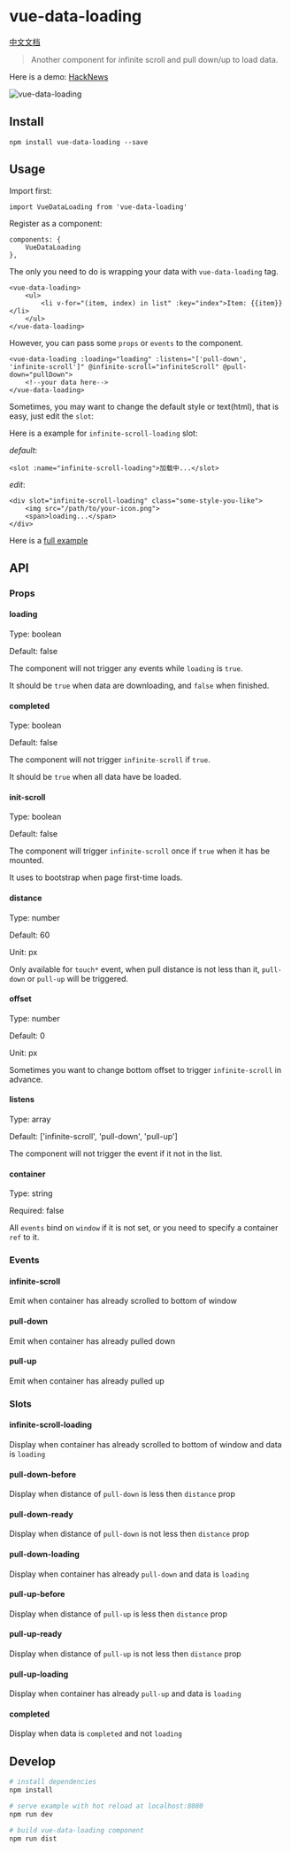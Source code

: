 # vue-data-loading

[中文文档](https://github.com/bedlate/vue-data-loading/blob/master/README_CN.md)

> Another component for infinite scroll and pull down/up to load data.

Here is a demo: [HackNews](http://hacknews.xyz)

![vue-data-loading](https://github.com/bedlate/vue-data-loading/raw/master/screenshot.gif)


## Install

    npm install vue-data-loading --save

## Usage

Import first:

    import VueDataLoading from 'vue-data-loading'
    
Register as a component:

    components: {
        VueDataLoading
    },

The only you need to do is wrapping your data with `vue-data-loading` tag.

    <vue-data-loading>
        <ul>
            <li v-for="(item, index) in list" :key="index">Item: {{item}}</li>
        </ul>
    </vue-data-loading>

However, you can pass some `props` or `events` to the component.

    <vue-data-loading :loading="loading" :listens="['pull-down', 'infinite-scroll']" @infinite-scroll="infiniteScroll" @pull-down="pullDown">
        <!--your data here-->
    </vue-data-loading>

Sometimes, you may want to change the default style or text(html), that is easy, just edit the `slot`:

Here is a example for `infinite-scroll-loading` slot:

*default*:

    <slot :name="infinite-scroll-loading">加载中...</slot>

*edit*:

    <div slot="infinite-scroll-loading" class="some-style-you-like">
        <img src="/path/to/your-icon.png">
        <span>loading...</span>
    </div>


Here is a [full example](https://github.com/bedlate/vue-data-loading/blob/master/example/App.vue)

## API

### Props

#### loading

Type: boolean

Default: false

The component will not trigger any events while `loading` is `true`.

It should be `true` when data are downloading, and `false` when finished.

#### completed

Type: boolean

Default: false

The component will not trigger `infinite-scroll` if `true`.

It should be `true` when all data have be loaded.

#### init-scroll

Type: boolean

Default: false

The component will trigger `infinite-scroll` once if `true` when it has be mounted.

It uses to bootstrap when page first-time loads.

#### distance

Type: number

Default: 60

Unit: px

Only available for `touch*` event, when pull distance is not less than it, `pull-down` or `pull-up` will be triggered.

#### offset

Type: number

Default: 0

Unit: px

Sometimes you want to change bottom offset to trigger `infinite-scroll` in advance.

#### listens

Type: array

Default: ['infinite-scroll', 'pull-down', 'pull-up']

The component will not trigger the event if it not in the list.

#### container

Type: string

Required: false

All `events` bind on `window` if it is not set, or you need to specify a container `ref` to it.


### Events

#### infinite-scroll

Emit when container has already scrolled to bottom of window

#### pull-down

Emit when container has already pulled down

#### pull-up

Emit when container has already pulled up


### Slots

#### infinite-scroll-loading

Display when container has already scrolled to bottom of window and data is `loading`

#### pull-down-before

Display when distance of `pull-down` is less then `distance` prop

#### pull-down-ready

Display when distance of `pull-down` is not less then `distance` prop

#### pull-down-loading

Display when container has already `pull-down` and data is `loading`

#### pull-up-before

Display when distance of `pull-up` is less then `distance` prop

#### pull-up-ready

Display when distance of `pull-up` is not less then `distance` prop

#### pull-up-loading

Display when container has already `pull-up` and data is `loading`

#### completed

Display when data is `completed` and not `loading`


## Develop

``` bash
# install dependencies
npm install

# serve example with hot reload at localhost:8080
npm run dev

# build vue-data-loading component
npm run dist
```

